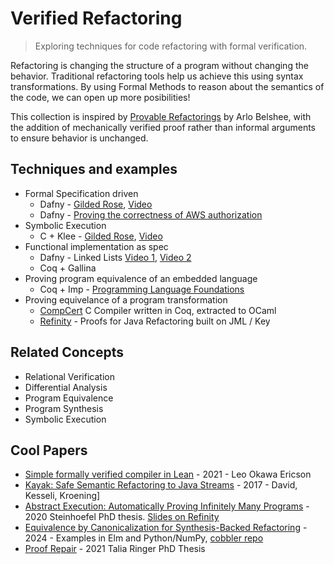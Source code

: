 # Verified Refactoring
> Exploring techniques for code refactoring with formal verification.

Refactoring is changing the structure of a program without changing the behavior. Traditional refactoring tools help us achieve this using syntax transformations. By using Formal Methods to reason about the semantics of the code, we can open up more posibilities!

This collection is inspired by [Provable Refactorings](https://github.com/digdeeproots/provable-refactorings) by Arlo Belshee, with the addition of mechanically verified proof rather than informal arguments to ensure behavior is unchanged.

## Techniques and examples
* Formal Specification driven
  * Dafny - [Gilded Rose](https://github.com/raymyers/gilded-rose-dafny), [Video](https://youtu.be/XNIdKXQ56o4)
  * Dafny - [Proving the correctness of AWS authorization](https://www.youtube.com/watch?v=oshxAJGrwMU)
* Symbolic Execution
  * C + Klee - [Gilded Rose](https://github.com/raymyers/gilded-rose-c-symbolic-execution), [Video](https://youtu.be/_7RXQE-pCMo)
* Functional implementation as spec
  * Dafny - Linked Lists [Video 1]([https://youtu.be/dUoyPxSfKHU](https://youtu.be/zDu4SA5T4SI)), [Video 2](https://youtu.be/dUoyPxSfKHU) 
  * Coq + Gallina
* Proving program equivalence of an embedded language
  * Coq + Imp - [Programming Language Foundations](https://softwarefoundations.cis.upenn.edu/plf-current/Equiv.html)
* Proving equivelance of a program transformation
  * [CompCert](https://compcert.org/compcert-C.html) C Compiler written in Coq, extracted to OCaml
  * [Refinity](https://www.dominic-steinhoefel.de/talk/how-to-prove-the-correctness-of-refactoring-rules/how-to-prove-the-correctness-of-refactoring-rules.pdf) - Proofs for Java Refactoring built on JML / Key

## Related Concepts

* Relational Verification
* Differential Analysis
* Program Equivalence
* Program Synthesis
* Symbolic Execution

## Cool Papers
* [Simple formally verified compiler
in Lean](https://uu.diva-portal.org/smash/get/diva2:1613286/FULLTEXT01.pdf) - 2021 - Leo Okawa Ericson
* [Kayak: Safe Semantic Refactoring to Java Streams](https://arxiv.org/pdf/1712.07388) - 2017 - David, Kesseli, Kroening]
* [Abstract Execution: Automatically Proving Infinitely Many Programs](https://www.dominic-steinhoefel.de/publication/steinhoefel-20-2) - 2020 Steinhoefel PhD thesis. [Slides on Refinity](https://www.dominic-steinhoefel.de/talk/how-to-prove-the-correctness-of-refactoring-rules/how-to-prove-the-correctness-of-refactoring-rules.pdf)
* [Equivalence by Canonicalization for Synthesis-Backed Refactoring](https://www.youtube.com/watch?v=sK_C0tEYT84) - 2024 - Examples in Elm and Python/NumPy, [cobbler repo](https://github.com/justinlubin/cobbler)
* [Proof Repair](https://homes.cs.washington.edu/~djg/theses/ringer_dissertation.pdf) - 2021 Talia Ringer PhD Thesis
